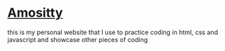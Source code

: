 # [Amositty](https://Amositty.netlify.app)
this is my personal website that I use to practice coding in html, css and javascript and showcase other pieces of coding

